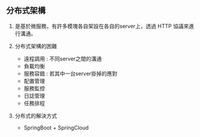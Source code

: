 ## 分布式架構
1. 是基於微服務，有許多模塊各自架設在各自的server上，透過 HTTP 協議來進行溝通。
2. 分布式架構的困難

    * 遠程調用 : 不同server之間的溝通
    * 負載均衡
    * 服務容錯 : 若其中一台server掛掉的應對
    * 配置管理
    * 服務監控
    * 日誌管理
    * 任務排程

3. 分布式的解決方式

    * SpringBoot + SpringCloud